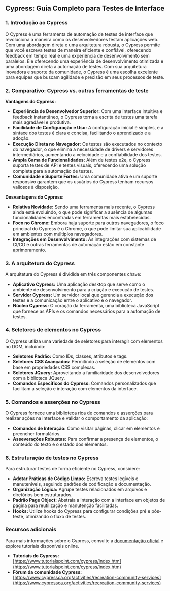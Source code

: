 ## Cypress: Guia Completo para Testes de Interface

### 1. Introdução ao Cypress

O Cypress é uma ferramenta de automação de testes de interface que revoluciona a maneira como os desenvolvedores testam aplicações web. Com uma abordagem direta e uma arquitetura robusta, o Cypress permite que você escreva testes de maneira eficiente e confiável, oferecendo feedback em tempo real e uma experiência de desenvolvimento sem paralelos. Ele oferecendo uma experiência de desenvolvimento otimizada e uma abordagem direta à automação de testes. Com sua arquitetura inovadora e suporte da comunidade, o Cypress é uma escolha excelente para equipes que buscam agilidade e precisão em seus processos de teste.

### 2. Comparativo: Cypress vs. outras ferramentas de teste

**Vantagens do Cypress:**

* **Experiência de Desenvolvedor Superior:** Com uma interface intuitiva e feedback instantâneo, o Cypress torna a escrita de testes uma tarefa mais agradável e produtiva.
* **Facilidade de Configuração e Uso:** A configuração inicial é simples, e a sintaxe dos testes é clara e concisa, facilitando o aprendizado e a adoção.
* **Execução Direta no Navegador:** Os testes são executados no contexto do navegador, o que elimina a necessidade de drivers e servidores intermediários, aumentando a velocidade e a confiabilidade dos testes.
* **Ampla Gama de Funcionalidades:** Além de testes e2e, o Cypress suporta testes de API e testes visuais, oferecendo uma solução completa para a automação de testes.
* **Comunidade e Suporte Fortes:** Uma comunidade ativa e um suporte responsivo garantem que os usuários do Cypress tenham recursos valiosos à disposição.

**Desvantagens do Cypress:**

* **Relativa Novidade:** Sendo uma ferramenta mais recente, o Cypress ainda está evoluindo, o que pode significar a ausência de algumas funcionalidades encontradas em ferramentas mais estabelecidas.
* **Foco no Chrome:** Embora haja suporte para outros navegadores, o foco principal do Cypress é o Chrome, o que pode limitar sua aplicabilidade em ambientes com múltiplos navegadores.
* **Integrações em Desenvolvimento:** As integrações com sistemas de CI/CD e outras ferramentas de automação estão em constante aprimoramento.

### 3. A arquitetura do Cypress

A arquitetura do Cypress é dividida em três componentes chave:

* **Aplicativo Cypress:** Uma aplicação desktop que serve como o ambiente de desenvolvimento para a criação e execução de testes.
* **Servidor Cypress:** Um servidor local que gerencia a execução dos testes e a comunicação entre o aplicativo e o navegador.
* **Núcleo Cypress:** O coração da ferramenta, uma biblioteca JavaScript que fornece as APIs e os comandos necessários para a automação de testes.

### 4. Seletores de elementos no Cypress

O Cypress utiliza uma variedade de seletores para interagir com elementos no DOM, incluindo:

* **Seletores Padrão:** Como IDs, classes, atributos e tags.
* **Seletores CSS Avançados:** Permitindo a seleção de elementos com base em propriedades CSS complexas.
* **Seletores JQuery:** Aproveitando a familiaridade dos desenvolvedores com a biblioteca JQuery.
* **Comandos Específicos do Cypress:** Comandos personalizados que facilitam a seleção e interação com elementos da interface.

### 5. Comandos e asserções no Cypress

O Cypress fornece uma biblioteca rica de comandos e asserções para realizar ações na interface e validar o comportamento da aplicação:

* **Comandos de Interação:** Como visitar páginas, clicar em elementos e preencher formulários.
* **Asseverações Robustas:** Para confirmar a presença de elementos, o conteúdo do texto e o estado dos elementos.

### 6. Estruturação de testes no Cypress

Para estruturar testes de forma eficiente no Cypress, considere:

* **Adotar Práticas de Código Limpo:** Escreva testes legíveis e manuteníveis, seguindo padrões de codificação e documentação.
* **Organização Lógica:** Agrupe testes relacionados em arquivos e diretórios bem estruturados.
* **Padrão Page Object:** Abstraia a interação com a interface em objetos de página para reutilização e manutenção facilitadas.
* **Hooks:** Utilize hooks do Cypress para configurar condições pré e pós-teste, otimizando o fluxo de testes.

### Recursos adicionais

Para mais informações sobre o Cypress, consulte a [documentação oficial](https://docs.cypress.io/guides/overview/why-cypress) e explore tutoriais disponíveis online.
* **Tutoriais do Cypress:** [https://www.tutorialspoint.com/cypress/index.htm](https://www.tutorialspoint.com/cypress/index.htm)
* **Fórum da comunidade Cypress:** [https://www.cypressca.org/activities/recreation-community-services](https://www.cypressca.org/activities/recreation-community-services)
